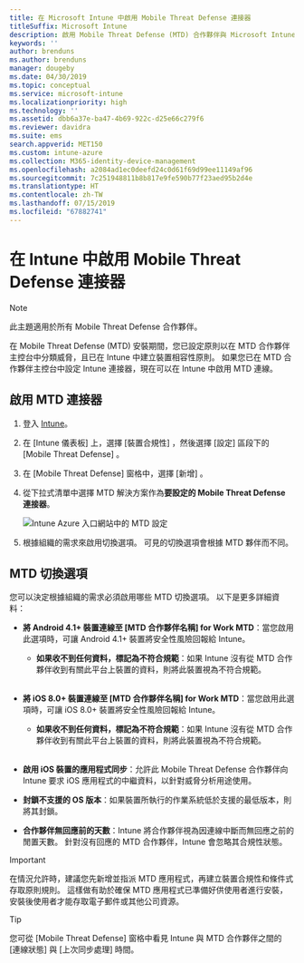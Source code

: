 ```yaml
---
title: 在 Microsoft Intune 中啟用 Mobile Threat Defense 連接器
titleSuffix: Microsoft Intune
description: 啟用 Mobile Threat Defense (MTD) 合作夥伴與 Microsoft Intune 之間的連接器。
keywords: ''
author: brenduns
ms.author: brenduns
manager: dougeby
ms.date: 04/30/2019
ms.topic: conceptual
ms.service: microsoft-intune
ms.localizationpriority: high
ms.technology: ''
ms.assetid: dbb6a37e-ba47-4b69-922c-d25e66c279f6
ms.reviewer: davidra
ms.suite: ems
search.appverid: MET150
ms.custom: intune-azure
ms.collection: M365-identity-device-management
ms.openlocfilehash: a2084ad1ec0deefd24c0d61f69d99ee11149af96
ms.sourcegitcommit: 7c251948811b8b817e9fe590b77f23aed95b2d4e
ms.translationtype: HT
ms.contentlocale: zh-TW
ms.lasthandoff: 07/15/2019
ms.locfileid: "67882741"
---
```

# <a name="enable-the-mobile-threat-defense-connector-in-intune"></a>在 Intune 中啟用 Mobile Threat Defense 連接器

> [!NOTE] 
> 此主題適用於所有 Mobile Threat Defense 合作夥伴。

在 Mobile Threat Defense (MTD) 安裝期間，您已設定原則以在 MTD 合作夥伴主控台中分類威脅，且已在 Intune 中建立裝置相容性原則。 如果您已在 MTD 合作夥伴主控台中設定 Intune 連接器，現在可以在 Intune 中啟用 MTD 連線。

## <a name="to-enable-the-mtd-connector"></a>啟用 MTD 連接器

1. 登入 [Intune](https://go.microsoft.com/fwlink/?linkid=2090973)。

4. 在 [Intune 儀表板]  上，選擇 [裝置合規性]  ，然後選擇 [設定]  區段下的 [Mobile Threat Defense]  。

5. 在 [Mobile Threat Defense]  窗格中，選擇 [新增]  。

6. 從下拉式清單中選擇 MTD 解決方案作為**要設定的 Mobile Threat Defense 連接器**。

    ![Intune Azure 入口網站中的 MTD 設定](./media/enable-mtd-connector-1.png)

7. 根據組織的需求來啟用切換選項。 可見的切換選項會根據 MTD 夥伴而不同。

## <a name="mtd-toggle-options"></a>MTD 切換選項

您可以決定根據組織的需求必須啟用哪些 MTD 切換選項。 以下是更多詳細資料：

- **將 Android 4.1+ 裝置連線至 [MTD 合作夥伴名稱] for Work MTD**：當您啟用此選項時，可讓 Android 4.1+ 裝置將安全性風險回報給 Intune。
  - **如果收不到任何資料，標記為不符合規範**：如果 Intune 沒有從 MTD 合作夥伴收到有關此平台上裝置的資料，則將此裝置視為不符合規範。
<br></br>
- **將 iOS 8.0+ 裝置連線至 [MTD 合作夥伴名稱] for Work MTD**：當您啟用此選項時，可讓 iOS 8.0+ 裝置將安全性風險回報給 Intune。
  - **如果收不到任何資料，標記為不符合規範**：如果 Intune 沒有從 MTD 合作夥伴收到有關此平台上裝置的資料，則將此裝置視為不符合規範。
<br></br>
- **啟用 iOS 裝置的應用程式同步**：允許此 Mobile Threat Defense 合作夥伴向 Intune 要求 iOS 應用程式的中繼資料，以針對威脅分析用途使用。

- **封鎖不支援的 OS 版本**：如果裝置所執行的作業系統低於支援的最低版本，則將其封鎖。

- **合作夥伴無回應前的天數**：Intune 將合作夥伴視為因連線中斷而無回應之前的閒置天數。 針對沒有回應的 MTD 合作夥伴，Intune 會忽略其合規性狀態。

> [!IMPORTANT] 
> 在情況允許時，建議您先新增並指派 MTD 應用程式，再建立裝置合規性和條件式存取原則規則。 這樣做有助於確保 MTD 應用程式已準備好供使用者進行安裝，安裝後使用者才能存取電子郵件或其他公司資源。

> [!TIP]
> 您可從 [Mobile Threat Defense] 窗格中看見 Intune 與 MTD 合作夥伴之間的 [連線狀態]  與 [上次同步處理]  時間。
